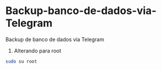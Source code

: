 # Backup-banco-de-dados-via-Telegram
Backup de banco de dados via Telegram




1. Alterando para root

```bash
sudo su root
```
